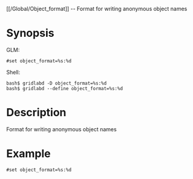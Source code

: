 [[/Global/Object_format]] -- Format for writing anonymous object names

# Synopsis

GLM:

~~~
#set object_format=%s:%d
~~~

Shell:

~~~
bash$ gridlabd -D object_format=%s:%d
bash$ gridlabd --define object_format=%s:%d
~~~

# Description

Format for writing anonymous object names

# Example

~~~
#set object_format=%s:%d
~~~
